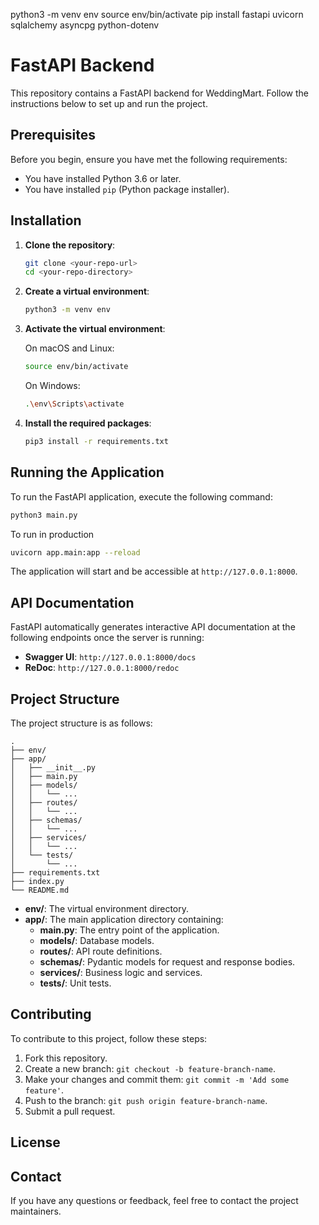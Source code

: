 python3 -m venv env
source env/bin/activate
pip install fastapi uvicorn sqlalchemy asyncpg python-dotenv


# FastAPI Backend

This repository contains a FastAPI backend for WeddingMart. Follow the instructions below to set up and run the project.

## Prerequisites

Before you begin, ensure you have met the following requirements:

- You have installed Python 3.6 or later.
- You have installed `pip` (Python package installer).

## Installation

1. **Clone the repository**:

   ```sh
   git clone <your-repo-url>
   cd <your-repo-directory>
   ```

2. **Create a virtual environment**:

   ```sh
   python3 -m venv env
   ```

3. **Activate the virtual environment**:

   On macOS and Linux:
   ```sh
   source env/bin/activate
   ```
   On Windows:
   ```sh
   .\env\Scripts\activate
   ```

4. **Install the required packages**:

   ```sh
   pip3 install -r requirements.txt
   ```

## Running the Application

To run the FastAPI application, execute the following command:

```sh
python3 main.py
```
To run in production
```sh
uvicorn app.main:app --reload
```

The application will start and be accessible at `http://127.0.0.1:8000`.

## API Documentation

FastAPI automatically generates interactive API documentation at the following endpoints once the server is running:

- **Swagger UI**: `http://127.0.0.1:8000/docs`
- **ReDoc**: `http://127.0.0.1:8000/redoc`

## Project Structure

The project structure is as follows:

```
.
├── env/
├── app/
│   ├── __init__.py
│   ├── main.py
│   ├── models/
│   │   └── ...
│   ├── routes/
│   │   └── ...
│   ├── schemas/
│   │   └── ...
│   ├── services/
│   │   └── ...
│   └── tests/
│       └── ...
├── requirements.txt
├── index.py
└── README.md
```

- **env/**: The virtual environment directory.
- **app/**: The main application directory containing:
  - **main.py**: The entry point of the application.
  - **models/**: Database models.
  - **routes/**: API route definitions.
  - **schemas/**: Pydantic models for request and response bodies.
  - **services/**: Business logic and services.
  - **tests/**: Unit tests.

## Contributing

To contribute to this project, follow these steps:

1. Fork this repository.
2. Create a new branch: `git checkout -b feature-branch-name`.
3. Make your changes and commit them: `git commit -m 'Add some feature'`.
4. Push to the branch: `git push origin feature-branch-name`.
5. Submit a pull request.

## License



## Contact

If you have any questions or feedback, feel free to contact the project maintainers.
